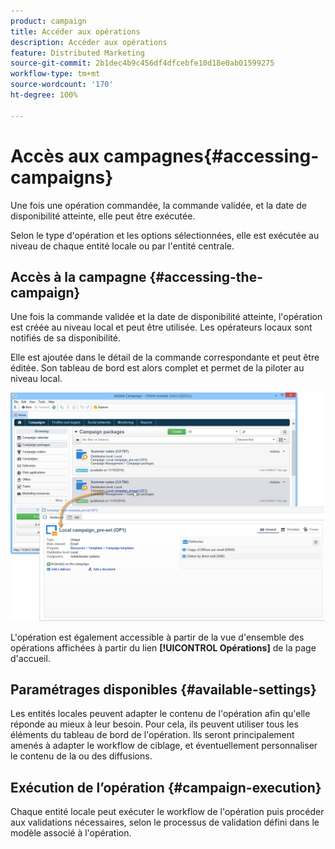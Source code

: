```yaml
---
product: campaign
title: Accéder aux opérations
description: Accéder aux opérations
feature: Distributed Marketing
source-git-commit: 2b1dec4b9c456df4dfcebfe10d18e0ab01599275
workflow-type: tm+mt
source-wordcount: '170'
ht-degree: 100%

---
```


# Accès aux campagnes{#accessing-campaigns}



Une fois une opération commandée, la commande validée, et la date de disponibilité atteinte, elle peut être exécutée.

Selon le type d&#39;opération et les options sélectionnées, elle est exécutée au niveau de chaque entité locale ou par l&#39;entité centrale.

## Accès à la campagne {#accessing-the-campaign}

Une fois la commande validée et la date de disponibilité atteinte, l&#39;opération est créée au niveau local et peut être utilisée. Les opérateurs locaux sont notifiés de sa disponibilité.

Elle est ajoutée dans le détail de la commande correspondante et peut être éditée. Son tableau de bord est alors complet et permet de la piloter au niveau local.

![](assets/mkg_dist_local_op_edit_new_op1.png)

L&#39;opération est également accessible à partir de la vue d&#39;ensemble des opérations affichées à partir du lien **[!UICONTROL Opérations]** de la page d&#39;accueil.

## Paramétrages disponibles {#available-settings}

Les entités locales peuvent adapter le contenu de l&#39;opération afin qu&#39;elle réponde au mieux à leur besoin. Pour cela, ils peuvent utiliser tous les éléments du tableau de bord de l&#39;opération. Ils seront principalement amenés à adapter le workflow de ciblage, et éventuellement personnaliser le contenu de la ou des diffusions.

## Exécution de l’opération {#campaign-execution}

Chaque entité locale peut exécuter le workflow de l&#39;opération puis procéder aux validations nécessaires, selon le processus de validation défini dans le modèle associé à l&#39;opération.
